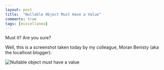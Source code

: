 ```yaml
---
layout: post
title:  "Nullable Object Must Have a Value"
comments: true
tags: [miscellanea]
---
```



Must it? Are you sure?

Well, this is a screenshot taken today by my colleague, Moran Benisty (aka the localhost blogger):

![Nullable object must have a value](http://kenegozi.com/blog/uploaded/windowslivewriter/nullableobjectmusthaveavalue_d0b8/nullableobjectmusthaveavalue%5b10%5d.gif)

